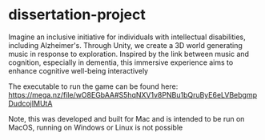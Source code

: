 # dissertation-project
Imagine an inclusive initiative for individuals with intellectual disabilities, including Alzheimer's. Through Unity, we create a 3D world generating music in response to exploration. Inspired by the link between music and cognition, especially in dementia, this immersive experience aims to enhance cognitive well-being interactively

The executable to run the game can be found here:
https://mega.nz/file/wO8EGbAA#S5hqNXV1v8PNBu1bQruByE6eLVBebgmpDudcojIMUtA

Note, this was developed and built for Mac and is intended to be run on MacOS, running on Windows or Linux is not possible
